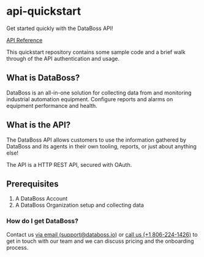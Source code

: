 # api-quickstart
Get started quickly with the DataBoss API!

[API Reference](https://documenter.getpostman.com/view/9910062/2sAY4uCi6u)

This quickstart repository contains some sample code and a brief walk through of the API authentication and usage.

## What is DataBoss?

DataBoss is an all-in-one solution for collecting data from and monitoring industrial automation equipment. Configure reports and alarms on equipment performance and health.

## What is the API?

The DataBoss API allows customers to use the information gathered by DataBoss and its agents in their own tooling, reports, or just about anything else! 

The API is a HTTP REST API, secured with OAuth. 

## Prerequisites 

1. A DataBoss Account
2. A DataBoss Organization setup and collecting data

### How do I get DataBoss?

Contact us [via email (support@databoss.io)](mailto:support@databoss.io) or [call us (+1 806-224-1426)](tel:+18062241426) to get in touch with our team and we can discuss pricing and the onboarding process.